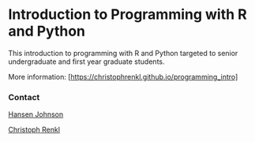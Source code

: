 # Introduction to Programming with R and Python

This introduction to programming with R and Python targeted to senior undergraduate and first year graduate students.

More information: [https://christophrenkl.github.io/programming_intro]

### Contact
[Hansen Johnson](mailto:hansen.johnson@dal.ca)
 
[Christoph Renkl](mailto:christoph.renkl@dal.ca)

